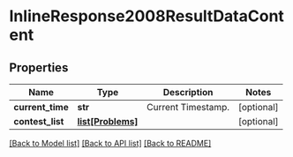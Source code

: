 # InlineResponse2008ResultDataContent

## Properties
Name | Type | Description | Notes
------------ | ------------- | ------------- | -------------
**current_time** | **str** | Current Timestamp. | [optional] 
**contest_list** | [**list[Problems]**](Problems.md) |  | [optional] 

[[Back to Model list]](../README.md#documentation-for-models) [[Back to API list]](../README.md#documentation-for-api-endpoints) [[Back to README]](../README.md)


